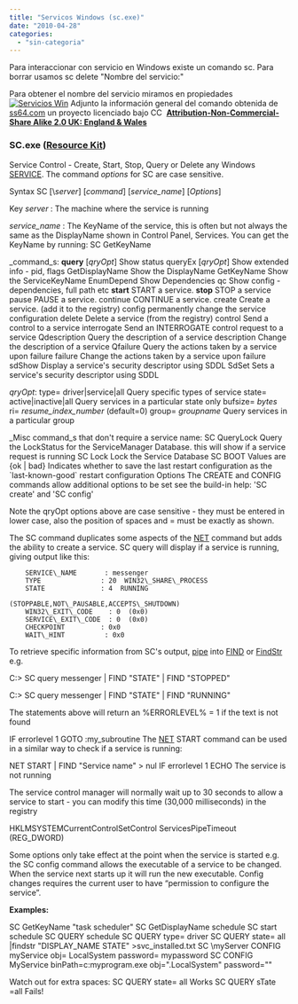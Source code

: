 ```yaml
---
title: "Servicos Windows (sc.exe)"
date: "2010-04-28"
categories: 
  - "sin-categoria"
---
```


Para interaccionar con servicio en Windows existe un comando sc. Para borrar usamos sc delete "Nombre del servicio:"

Para obtener el nombre del servicio miramos en propiedades [![](images/servicioswin-270x300.png "Servicios Win")](https://luispuente.net/wp-content/uploads/2010/04/servicioswin.png)  Adjunto la información general del comando obtenida de [ss64.com](https://ss64.com) un proyecto licenciado bajo CC  [**Attribution-Non-Commercial-Share Alike 2.0 UK: England & Wales**](https://ss64.com/docs/copyright.html)

### SC.exe ([Resource Kit](https://ss64.com/links/windows.html#kits))

Service Control - Create, Start, Stop, Query or Delete any Windows [SERVICE](https://ss64.com/nt/syntax-services.html). The command _options_ for SC are case sensitive.

Syntax
      SC \[\\_server_\] \[_command_\] \[_service\_name_\] \[_Options_\]

Key
   _server_       : The machine where the service is running

   _service\_name_ : The KeyName of the service, this is often but not always
                  the same as the DisplayName shown in Control Panel, Services.
                  You can get the KeyName by running:
                     SC GetKeyName <DisplayName>

   _command_s:
          **query**  \[_qryOpt_\]   Show status
          queryEx \[_qryOpt_\]  Show extended info - pid, flags
          GetDisplayName    Show the DisplayName
          GetKeyName        Show the ServiceKeyName
          EnumDepend        Show Dependencies
          qc                Show config - dependencies, full path etc
          **start**          START a service.
          **stop**           STOP a service
          pause          PAUSE a service.
          continue       CONTINUE a service.
          create         Create a service. (add it to the registry)
          config         permanently change the service configuration
          delete         Delete a service (from the registry)
          control        Send a control to a service
          interrogate    Send an INTERROGATE control request to a service
          Qdescription   Query the description of a service
          description    Change the description of a service
          Qfailure       Query the actions taken by a service upon failure
          failure        Change the actions taken by a service upon failure
          sdShow         Display a service's security descriptor using SDDL
          SdSet          Sets a service's security descriptor using SDDL

   _qryOpt_:
          type= driver|service|all
                         Query specific types of service
          state= active|inactive|all
                         Query services in a particular state only
          bufsize= _bytes_
          ri= _resume\_index\_number_ (default=0)
          group= _groupname_
                         Query services in a particular group

   _Misc command_s that don't require a service name:
          SC  QueryLock  Query the LockStatus for the ServiceManager Database.
                         this will show if a service request is running
          SC  Lock       Lock the Service Database
          SC  BOOT       Values are {ok | bad} Indicates whether to save
                         the last restart configuration as the \`last-known-good\`
                         restart configuration
   Options
     The CREATE and CONFIG commands allow additional options to be set
     see the build-in help: 'SC create' and 'SC config'

Note the qryOpt options above are case sensitive - they must be entered in lower case, also the position of spaces and = must be exactly as shown.

The SC command duplicates some aspects of the [NET](https://ss64.com/nt/net.html) command but adds the ability to create a service. SC query will display if a service is running, giving output like this:

        SERVICE\_NAME       : messenger
        TYPE               : 20  WIN32\_SHARE\_PROCESS
        STATE              : 4  RUNNING
                                (STOPPABLE,NOT\_PAUSABLE,ACCEPTS\_SHUTDOWN)
        WIN32\_EXIT\_CODE    : 0  (0x0)
        SERVICE\_EXIT\_CODE  : 0  (0x0)
        CHECKPOINT         : 0x0
        WAIT\_HINT          : 0x0

To retrieve specific information from SC's output, [pipe](https://ss64.com/nt/syntax-redirection.html) into [FIND](https://ss64.com/nt/find.html) or [FindStr](https://ss64.com/nt/findstr.html) e.g.

  C:> SC query messenger | FIND "STATE" | FIND "STOPPED"

  C:> SC query messenger | FIND "STATE" | FIND "RUNNING"

The statements above will return an %ERRORLEVEL% = 1 if the text is not found

IF errorlevel 1 GOTO :my\_subroutine The [NET](https://ss64.com/nt/net.html) START command can be used in a similar way to check if a service is running:

   NET START | FIND "Service name" > nul
   IF errorlevel 1 ECHO The service is not running

The service control manager will normally wait up to 30 seconds to allow a service to start - you can modify this time (30,000 milliseconds) in the registry

HKLMSYSTEMCurrentControlSetControl ServicesPipeTimeout (REG\_DWORD)

Some options only take effect at the point when the service is started e.g. the SC config command allows the executable of a service to be changed. When the service next starts up it will run the new executable. Config changes requires the current user to have “permission to configure the service”.

**Examples:**

 SC GetKeyName "task scheduler"
 SC GetDisplayName schedule
 SC start schedule
 SC QUERY schedule
 SC QUERY type= driver
 SC QUERY state= all |findstr "DISPLAY\_NAME STATE" >svc\_installed.txt
 SC \\myServer CONFIG myService obj= LocalSystem password= mypassword
 SC CONFIG MyService binPath=c:myprogram.exe obj=".LocalSystem" password=""

Watch out for extra spaces: SC QUERY state= all Works SC QUERY sTate =all Fails!
